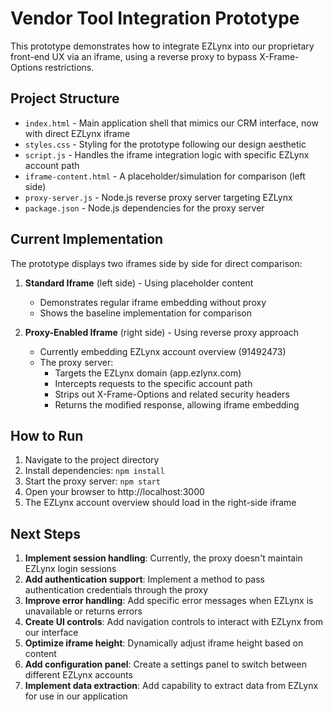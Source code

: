 # Vendor Tool Integration Prototype

This prototype demonstrates how to integrate EZLynx into our proprietary front-end UX via an iframe, using a reverse proxy to bypass X-Frame-Options restrictions.

## Project Structure

- `index.html` - Main application shell that mimics our CRM interface, now with direct EZLynx iframe
- `styles.css` - Styling for the prototype following our design aesthetic
- `script.js` - Handles the iframe integration logic with specific EZLynx account path
- `iframe-content.html` - A placeholder/simulation for comparison (left side)
- `proxy-server.js` - Node.js reverse proxy server targeting EZLynx
- `package.json` - Node.js dependencies for the proxy server

## Current Implementation

The prototype displays two iframes side by side for direct comparison:

1. **Standard Iframe** (left side) - Using placeholder content
   - Demonstrates regular iframe embedding without proxy
   - Shows the baseline implementation for comparison

2. **Proxy-Enabled Iframe** (right side) - Using reverse proxy approach
   - Currently embedding EZLynx account overview (91492473)
   - The proxy server:
     - Targets the EZLynx domain (app.ezlynx.com)
     - Intercepts requests to the specific account path
     - Strips out X-Frame-Options and related security headers
     - Returns the modified response, allowing iframe embedding

## How to Run

1. Navigate to the project directory
2. Install dependencies: `npm install`
3. Start the proxy server: `npm start`
4. Open your browser to http://localhost:3000
5. The EZLynx account overview should load in the right-side iframe

## Next Steps

1. **Implement session handling**: Currently, the proxy doesn't maintain EZLynx login sessions
2. **Add authentication support**: Implement a method to pass authentication credentials through the proxy
3. **Improve error handling**: Add specific error messages when EZLynx is unavailable or returns errors
4. **Create UI controls**: Add navigation controls to interact with EZLynx from our interface
5. **Optimize iframe height**: Dynamically adjust iframe height based on content
6. **Add configuration panel**: Create a settings panel to switch between different EZLynx accounts
7. **Implement data extraction**: Add capability to extract data from EZLynx for use in our application
